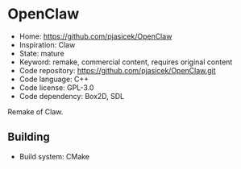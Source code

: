 # OpenClaw

- Home: https://github.com/pjasicek/OpenClaw
- Inspiration: Claw
- State: mature
- Keyword: remake, commercial content, requires original content
- Code repository: https://github.com/pjasicek/OpenClaw.git
- Code language: C++
- Code license: GPL-3.0
- Code dependency: Box2D, SDL

Remake of Claw.

## Building

- Build system: CMake
